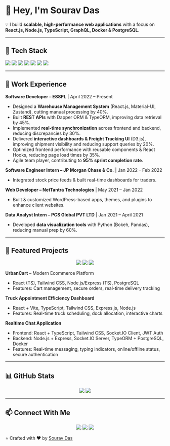# 👋 Hey, I'm Sourav Das


💡 I build **scalable, high-performance web applications** with a focus on **React.js, Node.js, TypeScript, GraphQL, Docker & PostgreSQL**.

---

## 🚀 Tech Stack

<p>
  <img src="https://img.shields.io/badge/React-61DAFB?style=for-the-badge&logo=react&logoColor=black" />
  <img src="https://img.shields.io/badge/TypeScript-3178C6?style=for-the-badge&logo=typescript&logoColor=white" />
  <img src="https://img.shields.io/badge/Node.js-339933?style=for-the-badge&logo=node.js&logoColor=white" />
  <img src="https://img.shields.io/badge/Express.js-000000?style=for-the-badge&logo=express&logoColor=white" />
  <img src="https://img.shields.io/badge/PostgreSQL-316192?style=for-the-badge&logo=postgresql&logoColor=white" />
  <img src="https://img.shields.io/badge/Docker-2496ED?style=for-the-badge&logo=docker&logoColor=white" />
  <img src="https://img.shields.io/badge/GraphQL-E10098?style=for-the-badge&logo=graphql&logoColor=white" />
</p>

---

## 💼 Work Experience

**Software Developer – ESSPL** | April 2022 – Present  
- Designed a **Warehouse Management System** (React.js, Material-UI, Zustand), cutting manual processing by 40%.  
- Built **REST APIs** with Dapper ORM & TypeORM, improving data retrieval by 45%.  
- Implemented **real-time synchronization** across frontend and backend, reducing discrepancies by 30%.  
- Delivered **interactive dashboards & Freight Tracking UI** (D3.js), improving shipment visibility and reducing support queries by 20%.  
- Optimized frontend performance with reusable components & React Hooks, reducing page load times by 35%.  
- Agile team player, contributing to **95% sprint completion rate**.  

**Software Engineer Intern – JP Morgan Chase & Co.** | Jan 2022 – Feb 2022  
- Integrated stock price feeds & built real-time dashboards for traders.  

**Web Developer – NetTantra Technologies** | May 2021 – Jan 2022  
- Built & customized WordPress-based apps, themes, and plugins to enhance client websites.  

**Data Analyst Intern – PCS Global PVT LTD** | Jan 2021 – April 2021  
- Developed **data visualization tools** with Python (Bokeh, Pandas), reducing manual prep by 60%.  

---

## 🌟 Featured Projects

<p align="center">
  <img src="https://img.shields.io/badge/UrbanCart-Ecommerce-00fffa?style=for-the-badge" />
  <img src="https://img.shields.io/badge/TruckDashboard-Logistics-ff6f61?style=for-the-badge" />
  <img src="https://img.shields.io/badge/RealtimeChat-App-8affc1?style=for-the-badge" />
</p>

**UrbanCart** – Modern Ecommerce Platform  
* React (TS), Tailwind CSS, Node.js/Express (TS), PostgreSQL  
* Features: Cart management, secure orders, real-time delivery tracking  

**Truck Appointment Efficiency Dashboard**  
* React + Vite, TypeScript, Tailwind CSS, Express.js, Node.js  
* Features: Real-time truck scheduling, dock allocation, interactive charts  

**Realtime Chat Application**  
* Frontend: React + TypeScript, Tailwind CSS, Socket.IO Client, JWT Auth  
* Backend: Node.js + Express, Socket.IO Server, TypeORM + PostgreSQL, Docker  
* Features: Real-time messaging, typing indicators, online/offline status, secure authentication  

---

## 📊 GitHub Stats

<p align="center">
  <img src="https://github-readme-stats.vercel.app/api?username=iamsouravdas&show_icons=true&theme=radical&hide_border=true" />
  <img src="https://github-readme-stats.vercel.app/api/top-langs/?username=iamsouravdas&layout=compact&theme=radical&hide_border=true" />
</p>

---

## 📫 Connect With Me

<p align="center">
  <a href="https://www.linkedin.com/in/sourav-das538a49235/"><img src="https://img.shields.io/badge/LinkedIn-0077B5?style=for-the-badge&logo=linkedin&logoColor=white" /></a>
  <a href="https://twitter.com/"><img src="https://img.shields.io/badge/Twitter-1DA1F2?style=for-the-badge&logo=twitter&logoColor=white" /></a>
  <a href="mailto:iamsouravdasofficial@gmail.com"><img src="https://img.shields.io/badge/Gmail-D14836?style=for-the-badge&logo=gmail&logoColor=white" /></a>
</p>

⭐ Crafted with ❤️ by [Sourav Das](https://github.com/iamsouravdas)
